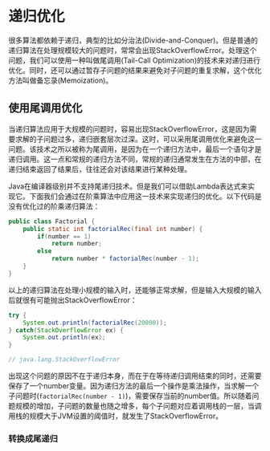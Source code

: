 # 递归优化 #

很多算法都依赖于递归，典型的比如分治法(Divide-and-Conquer)。但是普通的递归算法在处理规模较大的问题时，常常会出现StackOverflowError。处理这个问题，我们可以使用一种叫做尾调用(Tail-Call Optimization)的技术来对递归进行优化。同时，还可以通过暂存子问题的结果来避免对子问题的重复求解，这个优化方法叫做备忘录(Memoization)。

## 使用尾调用优化 ##

当递归算法应用于大规模的问题时，容易出现StackOverflowError，这是因为需要求解的子问题过多，递归嵌套层次过深。这时，可以采用尾调用优化来避免这一问题。该技术之所以被称为尾调用，是因为在一个递归方法中，最后一个语句才是递归调用。这一点和常规的递归方法不同，常规的递归通常发生在方法的中部，在递归结束返回了结果后，往往还会对该结果进行某种处理。

Java在编译器级别并不支持尾递归技术。但是我们可以借助Lambda表达式来实现它。下面我们会通过在阶乘算法中应用这一技术来实现递归的优化。以下代码是没有优化过的阶乘递归算法：

```java
public class Factorial {
	public static int factorialRec(final int number) {
		if(number == 1)
			return number;
		else
			return number * factorialRec(number - 1);
	}
}
```

以上的递归算法在处理小规模的输入时，还能够正常求解，但是输入大规模的输入后就很有可能抛出StackOverflowError：

```java
try {
	System.out.println(factorialRec(20000));
} catch(StackOverflowError ex) {
	System.out.println(ex);
}

// java.lang.StackOverflowError
```

出现这个问题的原因不在于递归本身，而在于在等待递归调用结束的同时，还需要保存了一个number变量。因为递归方法的最后一个操作是乘法操作，当求解一个子问题时(`factorialRec(number - 1)`)，需要保存当前的number值。所以随着问题规模的增加，子问题的数量也随之增多，每个子问题对应着调用栈的一层，当调用栈的规模大于JVM设置的阈值时，就发生了StackOverflowError。

### 转换成尾递归 ###





